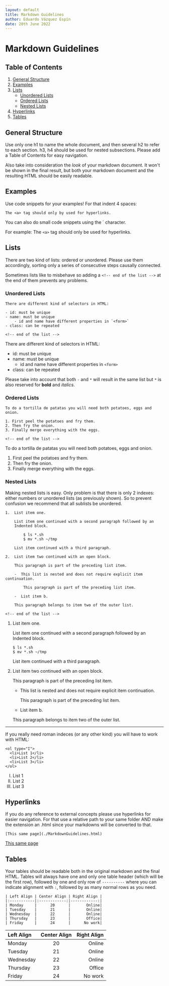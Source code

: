 ```yaml
---
layout: default
title: Markdown Guidelines
author: Eduardo Vázquez Espín
date: 20th June 2022
---
```


# Markdown Guidelines

## Table of Contents

1. [General Structure](#general-structure)
2. [Examples](#examples)
3. [Lists](#lists)
    - [Unordered Lists](#unordered-lists)
    - [Ordered Lists](#ordered-lists)
    - [Nested Lists](#nested-lists)
4. [Hyperlinks](#hyperlinks)
5. [Tables](#tables)

<!-- end of the list -->

## General Structure

Use only one h1 to name the whole document, and then several h2 to refer to each section. h3, h4 should be used for nested subsections. Please add a Table of Contents for easy navigation. 

Also take into consideration the *look* of your markdown document. It won't be shown in the final result, but both your markdown document and the resulting HTML should be easily readable.

## Examples

Use code snippets for your examples! For that indent 4 spaces:

    The <a> tag should only by used for hyperlinks.

You can also do small code snippets using the ` character. 

For example: The `<a>` tag should only be used for hyperlinks.

## Lists

There are two kind of lists: ordered or unordered. Please use them accordingly, sorting only a series of consecutive steps causally connected.

Sometimes lists like to misbehave so adding a `<!-- end of the list -->` at the end of them prevents any problems.

### Unordered Lists

    There are different kind of selectors in HTML:

    - id: must be unique
    - name: must be unique
        - id and name have different properties in `<form>`
    - class: can be repeated

    <!-- end of the list -->

There are different kind of selectors in HTML:

- id: must be unique
- name: must be unique
    - id and name have different properties in `<form>`
- class: can be repeated

<!-- end of the list -->

Please take into account that both `-` and `*` will result in the same list but `*` is also reserved for **bold** and *italics*.

### Ordered Lists

    To do a tortilla de patatas you will need both potatoes, eggs and onion.

    1. First peel the potatoes and fry them.
    2. Then fry the onion.
    3. Finally merge everything with the eggs.

    <!-- end of the list -->

To do a tortilla de patatas you will need both potatoes, eggs and onion.

1. First peel the potatoes and fry them.
2. Then fry the onion.
3. Finally merge everything with the eggs.

<!-- end of the list -->

### Nested Lists

Making nested lists is easy. Only problem is that there is only 2 indexes: either numbers or unordered lists (as previously shown). So to prevent confusion we recommend that all sublists be unordered.

    1.  List item one.

        List item one continued with a second paragraph followed by an
        Indented block.

            $ ls *.sh
            $ mv *.sh ~/tmp
    
        List item continued with a third paragraph.
    
    2.  List item two continued with an open block.
    
        This paragraph is part of the preceding list item.
    
        -  This list is nested and does not require explicit item continuation.

            This paragraph is part of the preceding list item.
 
        -  List item b.

        This paragraph belongs to item two of the outer list.
        
    <!-- end of the list -->

1.  List item one.

    List item one continued with a second paragraph followed by an
    Indented block.

        $ ls *.sh
        $ mv *.sh ~/tmp

    List item continued with a third paragraph.

2.  List item two continued with an open block.

    This paragraph is part of the preceding list item.

    -  This list is nested and does not require explicit item continuation.

        This paragraph is part of the preceding list item.

    -  List item b.

    This paragraph belongs to item two of the outer list.

<!-- end of the list -->

---

If you really need roman indeces (or any other kind) you will have to work with HTML:

    <ol type="I">
      <li>List 1</li>
      <li>List 2</li>
      <li>List 3</li>
    </ol>


<ol type="I">
  <li>List 1</li>
  <li>List 2</li>
  <li>List 3</li>
</ol>

## Hyperlinks

If you do any reference to external concepts please use hyperlinks for easier navigation. For that use a relative path to your same folder AND make the extension an .html since your markdowns will be converted to that.

    [This same page](./MarkdownGuidelines.html)

[This same page](./MarkdownGuidelines.html)

## Tables

Your tables should be readable both in the original markdown and the final HTML. Tables will always have one and only one table header (which will be the first row), followed by one and only row of `----------` where you can indicate alignment with `:`, followed by as many normal rows as you need.

    | Left Align | Center Align | Right Align |
    |:-----------|:------------:|------------:|
    | Monday     |      20      |       Online|
    | Tuesday    |      21      |       Online|
    | Wednesday  |      22      |       Online|
    | Thursday   |      23      |       Office|
    | Friday     |      24      |      No work|

| Left Align | Center Align | Right Align |
|:-----------|:------------:|------------:|
| Monday     |      20      |       Online|
| Tuesday    |      21      |       Online|
| Wednesday  |      22      |       Online|
| Thursday   |      23      |       Office|
| Friday     |      24      |      No work|
